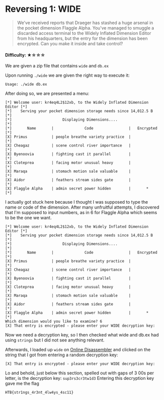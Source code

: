 # Reversing 1: WIDE
> We've received reports that Draeger has stashed a huge arsenal in the pocket dimension Flaggle Alpha. You've managed to smuggle a discarded access terminal to the Widely Inflated Dimension Editor from his headquarters, but the entry for the dimension has been encrypted. Can you make it inside and take control?


#### Difficulty: ★☆☆☆

We are given a zip file that contains `wide` and `db.ex`


Upon running `./wide` we are given the right way to execute it:

`Usage: ./wide db.ex`

After doing so, we are presented a menu:

```
[*] Welcome user: kr4eq4L2$12xb, to the Widely Inflated Dimension Editor [*]
[*]    Serving your pocket dimension storage needs since 14,012.5 B      [*]
[*]                       Displaying Dimensions....                      [*]
[*]       Name       |              Code                |   Encrypted    [*]
[X] Primus           | people breathe variety practice  |                [*]
[X] Cheagaz          | scene control river importance   |                [*]
[X] Byenoovia        | fighting cast it parallel        |                [*]
[X] Cloteprea        | facing motor unusual heavy       |                [*]
[X] Maraqa           | stomach motion sale valuable     |                [*]
[X] Aidor            | feathers stream sides gate       |                [*]
[X] Flaggle Alpha    | admin secret power hidden        |       *        [*]
```

I actually got stuck here because I thought I was supposed to type the name or code of the dimension.
After many unfruitful attempts, I discovered that I'm supposed to input numbers, as in 6 for Flaggle Alpha which seems to be the one we want.

```
[*] Welcome user: kr4eq4L2$12xb, to the Widely Inflated Dimension Editor [*]
[*]    Serving your pocket dimension storage needs since 14,012.5 B      [*]
[*]                       Displaying Dimensions....                      [*]
[*]       Name       |              Code                |   Encrypted    [*]
[X] Primus           | people breathe variety practice  |                [*]
[X] Cheagaz          | scene control river importance   |                [*]
[X] Byenoovia        | fighting cast it parallel        |                [*]
[X] Cloteprea        | facing motor unusual heavy       |                [*]
[X] Maraqa           | stomach motion sale valuable     |                [*]
[X] Aidor            | feathers stream sides gate       |                [*]
[X] Flaggle Alpha    | admin secret power hidden        |       *        [*]
Which dimension would you like to examine? 6
[X] That entry is encrypted - please enter your WIDE decryption key:

```

Now we need a decryption key, so I then checked what wide and db.ex had using `strings` but I did not see anything relevant.

Afterwards, I loaded up `wide` on [Online Disassembler](https://onlinedisassembler.com/) and clicked on the string that I got from entering a random decryption key:

`[X] That entry is encrypted - please enter your WIDE decryption key:`

Lo and behold, just below this section, spelled out with gaps of 3 00s per letter, is the decryption key: `sup3rs3cr3tw1d3`
Entering this decryption key gave me the flag

`HTB{str1ngs_4r3nt_4lw4ys_4sc11}`
